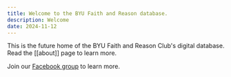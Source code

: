 ```yaml
---
title: Welcome to the BYU Faith and Reason database.
description: Welcome
date: 2024-11-12
---
```


This is the future home of the BYU Faith and Reason Club's digital database. Read the [[about]] page to learn more.

Join our [Facebook group](https://www.facebook.com/share/g/15dAuByhLH/) to learn more.